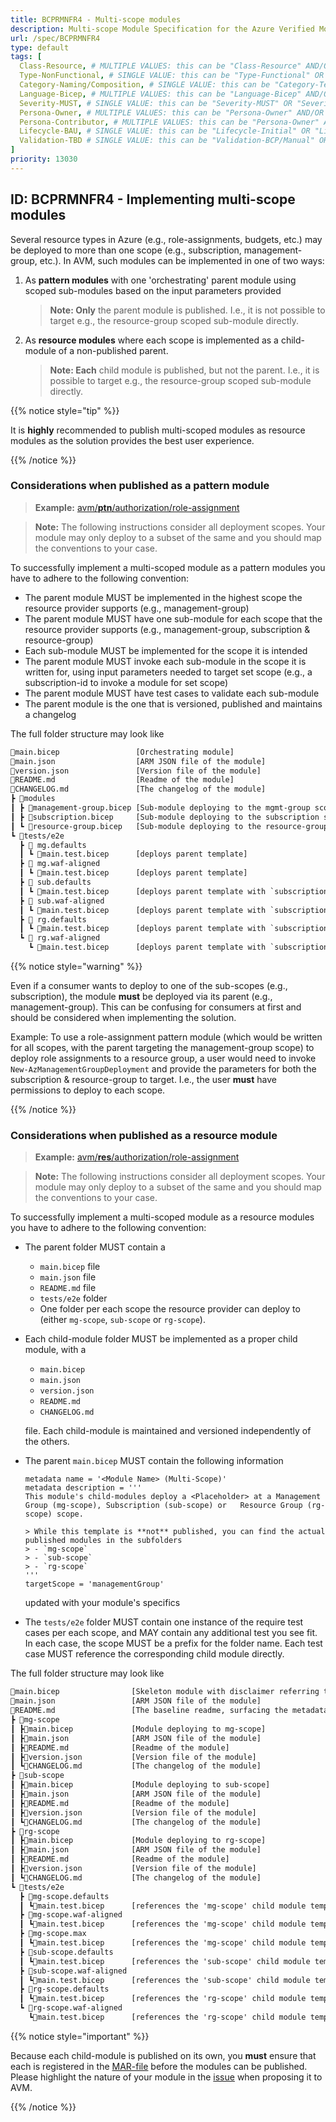```yaml
---
title: BCPRMNFR4 - Multi-scope modules
description: Multi-scope Module Specification for the Azure Verified Modules (AVM) program
url: /spec/BCPRMNFR4
type: default
tags: [
  Class-Resource, # MULTIPLE VALUES: this can be "Class-Resource" AND/OR "Class-Pattern" AND/OR "Class-Utility"
  Type-NonFunctional, # SINGLE VALUE: this can be "Type-Functional" OR "Type-NonFunctional"
  Category-Naming/Composition, # SINGLE VALUE: this can be "Category-Testing" OR "Category-Telemetry" OR "Category-Contribution/Support" OR "Category-Documentation" OR "Category-CodeStyle" OR "Category-Naming/Composition" OR "Category-Inputs/Outputs" OR "Category-Release/Publishing"
  Language-Bicep, # MULTIPLE VALUES: this can be "Language-Bicep" AND/OR "Language-Terraform"
  Severity-MUST, # SINGLE VALUE: this can be "Severity-MUST" OR "Severity-SHOULD" OR "Severity-MAY"
  Persona-Owner, # MULTIPLE VALUES: this can be "Persona-Owner" AND/OR "Persona-Contributor"
  Persona-Contributor, # MULTIPLE VALUES: this can be "Persona-Owner" AND/OR "Persona-Contributor"
  Lifecycle-BAU, # SINGLE VALUE: this can be "Lifecycle-Initial" OR "Lifecycle-BAU" OR "Lifecycle-EOL"
  Validation-TBD # SINGLE VALUE: this can be "Validation-BCP/Manual" OR "Validation-BCP/CI/Informational" OR "Validation-BCP/CI/Enforced"
]
priority: 13030
---
```


## ID: BCPRMNFR4 - Implementing multi-scope modules

Several resource types in Azure (e.g., role-assignments, budgets, etc.) may be deployed to more than one scope (e.g., subscription, management-group, etc.).
In AVM, such modules can be implemented in one of two ways:
1. As **pattern modules** with one 'orchestrating' parent module using scoped sub-modules based on the input parameters provided

   > **Note: Only** the parent module is published. I.e., it is not possible to target e.g., the resource-group scoped sub-module directly.

1. As **resource modules** where each scope is implemented as a child-module of a non-published parent.

   > **Note: Each** child module is published, but not the parent. I.e., it is possible to target e.g., the resource-group scoped sub-module directly.

{{% notice style="tip" %}}

It is **highly** recommended to publish multi-scoped modules as resource modules as the solution provides the best user experience.

{{% /notice %}}

### Considerations when published as a pattern module

> **Example:** [avm/<b>ptn</b>/authorization/role-assignment](https://github.com/Azure/bicep-registry-modules/tree/main/avm/ptn/authorization/role-assignment)

> **Note:** The following instructions consider all deployment scopes. Your module may only deploy to a subset of the same and you should map the conventions to your case.

To successfully implement a multi-scoped module as a pattern modules you have to adhere to the following convention:
- The parent module MUST be implemented in the highest scope the resource provider supports (e.g., management-group)
- The parent module MUST have one sub-module for each scope that the resource provider supports (e.g., management-group, subscription & resource-group)
- Each sub-module MUST be implemented for the scope it is intended
- The parent module MUST invoke each sub-module in the scope it is written for, using input parameters needed to target set scope (e.g., a subscription-id to invoke a module for set scope)
- The parent module MUST have test cases to validate each sub-module
- The parent module is the one that is versioned, published and maintains a changelog

The full folder structure may look like
```txt
📄main.bicep                 [Orchestrating module]
📄main.json                  [ARM JSON file of the module]
📄version.json               [Version file of the module]
📄README.md                  [Readme of the module]
📄CHANGELOG.md               [The changelog of the module]
┣ 📂modules
┃ ┣ 📄management-group.bicep [Sub-module deploying to the mgmt-group scope (if applicable)]
┃ ┣ 📄subscription.bicep     [Sub-module deploying to the subscription scope (if applicable)]
┃ ┗ 📄resource-group.bicep   [Sub-module deploying to the resource-group scope (if applicable)]
┗ 📂tests/e2e
  ┣ 📂 mg.defaults
  ┃ ┗ 📄main.test.bicep      [deploys parent template]
  ┣ 📂 mg.waf-aligned
  ┃ ┗ 📄main.test.bicep      [deploys parent template]
  ┣ 📂 sub.defaults
  ┃ ┗ 📄main.test.bicep      [deploys parent template with `subscriptionId` param]
  ┣ 📂 sub.waf-aligned
  ┃ ┗ 📄main.test.bicep      [deploys parent template with `subscriptionId` param]
  ┣ 📂 rg.defaults
  ┃ ┗ 📄main.test.bicep      [deploys parent template with `subscriptionId` & `resourceGroupName` params]
  ┗ 📂 rg.waf-aligned
    ┗ 📄main.test.bicep      [deploys parent template with `subscriptionId` & `resourceGroupName` params]
```

{{% notice style="warning" %}}

Even if a consumer wants to deploy to one of the sub-scopes (e.g., subscription), the module **must** be deployed via its parent (e.g., management-group). This can be confusing for consumers at first and should be considered when implementing the solution.

Example: To use a role-assignment pattern module (which would be written for all scopes, with the parent targeting the management-group scope) to deploy role assignments to a resource group, a user would need to invoke `New-AzManagementGroupDeployment` and provide the parameters for both the subscription & resource-group to target. I.e., the user **must** have permissions to deploy to each scope.

{{% /notice %}}

### Considerations when published as a resource module

> **Example:** [avm/<b>res</b>/authorization/role-assignment](https://github.com/Azure/bicep-registry-modules/tree/main/avm/res/authorization/role-assignment)

> **Note:** The following instructions consider all deployment scopes. Your module may only deploy to a subset of the same and you should map the conventions to your case.

To successfully implement a multi-scoped module as a resource modules you have to adhere to the following convention:

- The parent folder MUST contain a
  - `main.bicep` file
  - `main.json` file
  - `README.md` file
  - `tests/e2e` folder
  - One folder per each scope the resource provider can deploy to (either `mg-scope`, `sub-scope` or `rg-scope`).
- Each child-module folder MUST be implemented as a proper child module, with a
  - `main.bicep`
  - `main.json`
  - `version.json`
  - `README.md`
  - `CHANGELOG.md`

  file. Each child-module is maintained and versioned independently of the others.

- The parent `main.bicep` MUST contain the following information

  ```bicep
  metadata name = '<Module Name> (Multi-Scope)'
  metadata description = '''
  This module's child-modules deploy a <Placeholder> at a Management Group (mg-scope), Subscription (sub-scope) or   Resource Group (rg-scope) scope.

  > While this template is **not** published, you can find the actual published modules in the subfolders
  > - `mg-scope`
  > - `sub-scope`
  > - `rg-scope`
  '''
  targetScope = 'managementGroup'
  ```

  updated with your module's specifics

- The `tests/e2e` folder MUST contain one instance of the require test cases per each scope, and MAY contain any additional test you see fit. In each case, the scope MUST be a prefix for the folder name. Each test case MUST reference the corresponding child module directly.

The full folder structure may look like
```txt
📄main.bicep                [Skeleton module with disclaimer referring to the child-modules]
📄main.json                 [ARM JSON file of the module]
📄README.md                 [The baseline readme, surfacing the metadata of the main.bicep file]
┣ 📂mg-scope
┃ ┣📄main.bicep             [Module deploying to mg-scope]
┃ ┣📄main.json              [ARM JSON file of the module]
┃ ┣📄README.md              [Readme of the module]
┃ ┣📄version.json           [Version file of the module]
┃ ┗📄CHANGELOG.md           [The changelog of the module]
┣ 📂sub-scope
┃ ┣📄main.bicep             [Module deploying to sub-scope]
┃ ┣📄main.json              [ARM JSON file of the module]
┃ ┣📄README.md              [Readme of the module]
┃ ┣📄version.json           [Version file of the module]
┃ ┗📄CHANGELOG.md           [The changelog of the module]
┣ 📂rg-scope
┃ ┣📄main.bicep             [Module deploying to rg-scope]
┃ ┣📄main.json              [ARM JSON file of the module]
┃ ┣📄README.md              [Readme of the module]
┃ ┣📄version.json           [Version file of the module]
┃ ┗📄CHANGELOG.md           [The changelog of the module]
┗ 📂tests/e2e
  ┣ 📂mg-scope.defaults
  ┃ ┗📄main.test.bicep      [references the 'mg-scope' child module template: '../../../mg-scope/main.bicep']
  ┣ 📂mg-scope.waf-aligned
  ┃ ┗📄main.test.bicep      [references the 'mg-scope' child module template: '../../../mg-scope/main.bicep']
  ┣ 📂mg-scope.max
  ┃ ┗📄main.test.bicep      [references the 'mg-scope' child module template: '../../../mg-scope/main.bicep']
  ┣ 📂sub-scope.defaults
  ┃ ┗📄main.test.bicep      [references the 'sub-scope' child module template: '../../../sub-scope/main.bicep']
  ┣ 📂sub-scope.waf-aligned
  ┃ ┗📄main.test.bicep      [references the 'sub-scope' child module template: '../../../sub-scope/main.bicep']
  ┣ 📂rg-scope.defaults
  ┃ ┗📄main.test.bicep      [references the 'rg-scope' child module template: '../../../rg-scope/main.bicep']
  ┗ 📂rg-scope.waf-aligned
    ┗📄main.test.bicep      [references the 'rg-scope' child module template: '../../../rg-scope/main.bicep']
```


{{% notice style="important" %}}

Because each child-module is published on its own, you **must** ensure that each is registered in the [MAR-file](https://github.com/microsoft/mcr/blob/main/teams/bicep/bicep.yml) before the modules can be published. Please highlight the nature of your module in the [issue](https://github.com/Azure/Azure-Verified-Modules/issues/new?template=3_module_proposal_avm.yml) when proposing it to AVM.

{{% /notice %}}
